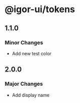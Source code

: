 # @igor-ui/tokens

## 1.1.0

### Minor Changes

- Add new test color

## 2.0.0

### Major Changes

- Add display name
